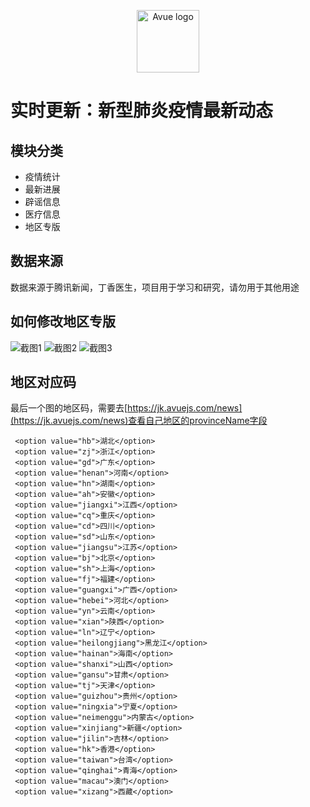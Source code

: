 <p align="center"><a href="https://avuejs.com" target="_blank" rel="noopener noreferrer"><img width="100" src="https://avuejs.com/images/logo-bg.jpg" alt="Avue logo"></a></p>

# 实时更新：新型肺炎疫情最新动态



## 模块分类
- 疫情统计
- 最新进展
- 辟谣信息
- 医疗信息
- 地区专版


## 数据来源
数据来源于腾讯新闻，丁香医生，项目用于学习和研究，请勿用于其他用途


## 如何修改地区专版
 ![截图1](https://gitee.com/smallweigit/feiyan/raw/master/img/area1.png)
 ![截图2](https://gitee.com/smallweigit/feiyan/raw/master/img/area2.png)
 ![截图3](https://gitee.com/smallweigit/feiyan/raw/master/img/area3.png)
 
## 地区对应码
最后一个图的地区码，需要去[https://jk.avuejs.com/news](https://jk.avuejs.com/news)查看自己地区的provinceName字段
```
 <option value="hb">湖北</option>
 <option value="zj">浙江</option>
 <option value="gd">广东</option>
 <option value="henan">河南</option>
 <option value="hn">湖南</option>
 <option value="ah">安徽</option>
 <option value="jiangxi">江西</option>
 <option value="cq">重庆</option>
 <option value="cd">四川</option>
 <option value="sd">山东</option>
 <option value="jiangsu">江苏</option>
 <option value="bj">北京</option>
 <option value="sh">上海</option>
 <option value="fj">福建</option>
 <option value="guangxi">广西</option>
 <option value="hebei">河北</option>
 <option value="yn">云南</option>
 <option value="xian">陕西</option>
 <option value="ln">辽宁</option>
 <option value="heilongjiang">黑龙江</option>
 <option value="hainan">海南</option>
 <option value="shanxi">山西</option>
 <option value="gansu">甘肃</option>
 <option value="tj">天津</option>
 <option value="guizhou">贵州</option>
 <option value="ningxia">宁夏</option>
 <option value="neimenggu">内蒙古</option>
 <option value="xinjiang">新疆</option>
 <option value="jilin">吉林</option>
 <option value="hk">香港</option>
 <option value="taiwan">台湾</option>
 <option value="qinghai">青海</option>
 <option value="macau">澳门</option>
 <option value="xizang">西藏</option>
 ```
